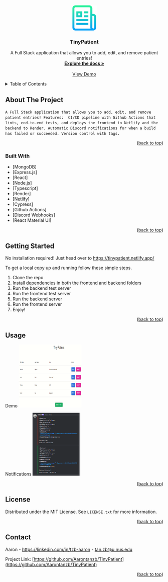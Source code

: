 <a name="readme-top"></a>

<!-- PROJECT LOGO -->
<br />
<div align="center">
  <a href="https://github.com/Aarontanzb/TinyPatient">
    <img src="images/logo.png" alt="Logo" width="80" height="80">
  </a>

<h3 align="center">TinyPatient</h3>

  <p align="center">
    A Full Stack application that allows you to add, edit, and remove patient entries!
    <br />
    <a href="https://github.com/Aarontanzb/TinyPatient"><strong>Explore the docs »</strong></a>
    <br />
    <br />
    <a href="https://tinypatient.netlify.app/">View Demo</a>
  </p>
</div>



<!-- TABLE OF CONTENTS -->
<details>
  <summary>Table of Contents</summary>
  <ol>
    <li>
      <a href="#about-the-project">About The Project</a>
      <ul>
        <li><a href="#built-with">Built With</a></li>
      </ul>
    </li>
    <li>
      <a href="#getting-started">Getting Started</a>
      <ul>
        <li><a href="#installation">Installation</a></li>
      </ul>
    </li>
    <li><a href="#usage">Usage</a></li>
    <li><a href="#license">License</a></li>
    <li><a href="#contact">Contact</a></li>
  </ol>
</details>



<!-- ABOUT THE PROJECT -->
## About The Project
`A Full Stack application that allows you to add, edit, and remove patient entries!
Features: 
  CI/CD pipeline with Github Actions that lints, end-to-end tests, and deploys the frontend to Netlify and the backend to Render.
  Automatic Discord notifications for when a build has failed or succeeded.
  Version control with tags.
  `

<p align="right">(<a href="#readme-top">back to top</a>)</p>



### Built With

* [MongoDB]
* [Express.js]
* [React]
* [Node.js]
* [Typescript]
* [Render]
* [Netlify]
* [Cypress]
* [Github Actions]
* [Discord Webhooks]
* [React Material UI]


<p align="right">(<a href="#readme-top">back to top</a>)</p>



<!-- GETTING STARTED -->
## Getting Started

No installation required! Just head over to
https://tinypatient.netlify.app/

To get a local copy up and running follow these simple steps.
1. Clone the repo
2. Install dependencies in both the frontend and backend folders
3. Run the backend test server
4. Run the frontend test server
3. Run the backend server
4. Run the frontend server
5. Enjoy!


<p align="right">(<a href="#readme-top">back to top</a>)</p>



<!-- USAGE EXAMPLES -->
## Usage

Demo
<img src="images/demo.PNG" alt="Demo" width="200" height="200">

Notifications
<img src="images/notifications.PNG" alt="Demo" width="150" height="200">


<p align="right">(<a href="#readme-top">back to top</a>)</p>



<!-- LICENSE -->
## License

Distributed under the MIT License. See `LICENSE.txt` for more information.

<p align="right">(<a href="#readme-top">back to top</a>)</p>



<!-- CONTACT -->
## Contact

Aaron - https://linkedin.com/in/tzb-aaron - tan.zb@u.nus.edu 

Project Link: [https://github.com/Aarontanzb/TinyPatient](https://github.com/Aarontanzb/TinyPatient)

<p align="right">(<a href="#readme-top">back to top</a>)</p>
